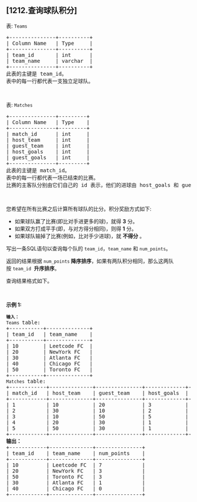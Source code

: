 ## [1212.查询球队积分]
<p>表: <code>Teams</code></p>

<pre>
+---------------+----------+
| Column Name   | Type     |
+---------------+----------+
| team_id       | int      |
| team_name     | varchar  |
+---------------+----------+
此表的主键是 team_id。
表中的每一行都代表一支独立足球队。
</pre>

<p>&nbsp;</p>

<p>表:&nbsp;<code>Matches</code></p>

<pre>
+---------------+---------+
| Column Name   | Type    |
+---------------+---------+
| match_id      | int     |
| host_team     | int     |
| guest_team    | int     | 
| host_goals    | int     |
| guest_goals   | int     |
+---------------+---------+
此表的主键是 match_id。
表中的每一行都代表一场已结束的比赛。
比赛的主客队分别由它们自己的 id 表示，他们的进球由 host_goals 和 guest_goals 分别表示。
</pre>

<p>&nbsp;</p>

<p>您希望在所有比赛之后计算所有球队的比分。积分奖励方式如下:</p>

<ul>
	<li>如果球队赢了比赛(即比对手进更多的球)，就得 <strong>3</strong> 分。</li>
	<li>如果双方打成平手(即，与对方得分相同)，则得 <strong>1</strong> 分。</li>
	<li>如果球队输掉了比赛(例如，比对手少进球)，就 <strong>不得分</strong> 。</li>
</ul>

<p>写出一条SQL语句以查询每个队的&nbsp;<code>team_id</code>，<code>team_name</code> 和 <code>num_points</code>。</p>

<p>返回的结果根据&nbsp;<code>num_points</code><strong> 降序排序</strong>，如果有两队积分相同，那么这两队按&nbsp;<code>team_id</code>&nbsp; <strong>升序排序</strong>。</p>

<p>查询结果格式如下。</p>

<p>&nbsp;</p>

<p><strong>示例 1:</strong></p>

<pre>
<code><strong>输入：</strong>
Teams </code>table:
+-----------+--------------+
| team_id   | team_name    |
+-----------+--------------+
| 10        | Leetcode FC  |
| 20        | NewYork FC   |
| 30        | Atlanta FC   |
| 40        | Chicago FC   |
| 50        | Toronto FC   |
+-----------+--------------+
<code>Matches </code>table:
+------------+--------------+---------------+-------------+--------------+
| match_id   | host_team    | guest_team    | host_goals  | guest_goals  |
+------------+--------------+---------------+-------------+--------------+
| 1          | 10           | 20            | 3           | 0            |
| 2          | 30           | 10            | 2           | 2            |
| 3          | 10           | 50            | 5           | 1            |
| 4          | 20           | 30            | 1           | 0            |
| 5          | 50           | 30            | 1           | 0            |
+------------+--------------+---------------+-------------+--------------+
<strong>输出：</strong>
+------------+--------------+---------------+
| team_id    | team_name    | num_points    |
+------------+--------------+---------------+
| 10         | Leetcode FC  | 7             |
| 20         | NewYork FC   | 3             |
| 50         | Toronto FC   | 3             |
| 30         | Atlanta FC   | 1             |
| 40         | Chicago FC   | 0             |
+------------+--------------+---------------+</pre>
